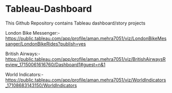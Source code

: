 # Tableau-Dashboard

This Github Repository contains Tableau dashboard/story projects 

London Bike Messenger:- 
https://public.tableau.com/app/profile/aman.mehra7051/viz/LondonBikeMessanger/LondonBikeRides?publish=yes

British Airways:- 
https://public.tableau.com/app/profile/aman.mehra7051/viz/BritishAirwaysReview_17150061616760/Dashboard1#guest=n&1

World Indicators:-
https://public.tableau.com/app/profile/aman.mehra7051/viz/WorldIndicators_17108683143150/WorldIndicators
